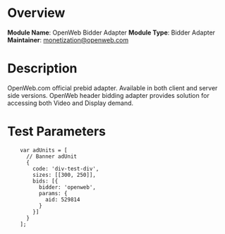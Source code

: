 # Overview

**Module Name**: OpenWeb Bidder Adapter
**Module Type**: Bidder Adapter
**Maintainer**: monetization@openweb.com

# Description

OpenWeb.com official prebid adapter. Available in both client and server side versions.
OpenWeb header bidding adapter provides solution for accessing both Video and Display demand.

# Test Parameters
```
    var adUnits = [
      // Banner adUnit
      {
        code: 'div-test-div',
        sizes: [[300, 250]],
        bids: [{
          bidder: 'openweb',
          params: {
            aid: 529814
          }
        }]
      }
    ];
```
